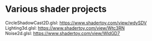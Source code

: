 # Various shader projects

CircleShadowCast2D.glsl: https://www.shadertoy.com/view/wdySDV<br/>
Lighting3d.glsl: https://www.shadertoy.com/view/Wtc3RN<br/>
Noise2d.glsl: https://www.shadertoy.com/view/WldGD7<br/>
